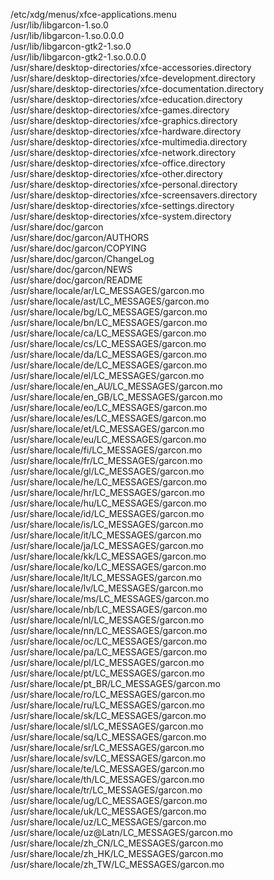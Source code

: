 /etc/xdg/menus/xfce-applications.menu  
/usr/lib/libgarcon-1.so.0  
/usr/lib/libgarcon-1.so.0.0.0  
/usr/lib/libgarcon-gtk2-1.so.0  
/usr/lib/libgarcon-gtk2-1.so.0.0.0  
/usr/share/desktop-directories/xfce-accessories.directory  
/usr/share/desktop-directories/xfce-development.directory  
/usr/share/desktop-directories/xfce-documentation.directory  
/usr/share/desktop-directories/xfce-education.directory  
/usr/share/desktop-directories/xfce-games.directory  
/usr/share/desktop-directories/xfce-graphics.directory  
/usr/share/desktop-directories/xfce-hardware.directory  
/usr/share/desktop-directories/xfce-multimedia.directory  
/usr/share/desktop-directories/xfce-network.directory  
/usr/share/desktop-directories/xfce-office.directory  
/usr/share/desktop-directories/xfce-other.directory  
/usr/share/desktop-directories/xfce-personal.directory  
/usr/share/desktop-directories/xfce-screensavers.directory  
/usr/share/desktop-directories/xfce-settings.directory  
/usr/share/desktop-directories/xfce-system.directory  
/usr/share/doc/garcon  
/usr/share/doc/garcon/AUTHORS  
/usr/share/doc/garcon/COPYING  
/usr/share/doc/garcon/ChangeLog  
/usr/share/doc/garcon/NEWS  
/usr/share/doc/garcon/README  
/usr/share/locale/ar/LC\_MESSAGES/garcon.mo  
/usr/share/locale/ast/LC\_MESSAGES/garcon.mo  
/usr/share/locale/bg/LC\_MESSAGES/garcon.mo  
/usr/share/locale/bn/LC\_MESSAGES/garcon.mo  
/usr/share/locale/ca/LC\_MESSAGES/garcon.mo  
/usr/share/locale/cs/LC\_MESSAGES/garcon.mo  
/usr/share/locale/da/LC\_MESSAGES/garcon.mo  
/usr/share/locale/de/LC\_MESSAGES/garcon.mo  
/usr/share/locale/el/LC\_MESSAGES/garcon.mo  
/usr/share/locale/en\_AU/LC\_MESSAGES/garcon.mo  
/usr/share/locale/en\_GB/LC\_MESSAGES/garcon.mo  
/usr/share/locale/eo/LC\_MESSAGES/garcon.mo  
/usr/share/locale/es/LC\_MESSAGES/garcon.mo  
/usr/share/locale/et/LC\_MESSAGES/garcon.mo  
/usr/share/locale/eu/LC\_MESSAGES/garcon.mo  
/usr/share/locale/fi/LC\_MESSAGES/garcon.mo  
/usr/share/locale/fr/LC\_MESSAGES/garcon.mo  
/usr/share/locale/gl/LC\_MESSAGES/garcon.mo  
/usr/share/locale/he/LC\_MESSAGES/garcon.mo  
/usr/share/locale/hr/LC\_MESSAGES/garcon.mo  
/usr/share/locale/hu/LC\_MESSAGES/garcon.mo  
/usr/share/locale/id/LC\_MESSAGES/garcon.mo  
/usr/share/locale/is/LC\_MESSAGES/garcon.mo  
/usr/share/locale/it/LC\_MESSAGES/garcon.mo  
/usr/share/locale/ja/LC\_MESSAGES/garcon.mo  
/usr/share/locale/kk/LC\_MESSAGES/garcon.mo  
/usr/share/locale/ko/LC\_MESSAGES/garcon.mo  
/usr/share/locale/lt/LC\_MESSAGES/garcon.mo  
/usr/share/locale/lv/LC\_MESSAGES/garcon.mo  
/usr/share/locale/ms/LC\_MESSAGES/garcon.mo  
/usr/share/locale/nb/LC\_MESSAGES/garcon.mo  
/usr/share/locale/nl/LC\_MESSAGES/garcon.mo  
/usr/share/locale/nn/LC\_MESSAGES/garcon.mo  
/usr/share/locale/oc/LC\_MESSAGES/garcon.mo  
/usr/share/locale/pa/LC\_MESSAGES/garcon.mo  
/usr/share/locale/pl/LC\_MESSAGES/garcon.mo  
/usr/share/locale/pt/LC\_MESSAGES/garcon.mo  
/usr/share/locale/pt\_BR/LC\_MESSAGES/garcon.mo  
/usr/share/locale/ro/LC\_MESSAGES/garcon.mo  
/usr/share/locale/ru/LC\_MESSAGES/garcon.mo  
/usr/share/locale/sk/LC\_MESSAGES/garcon.mo  
/usr/share/locale/sl/LC\_MESSAGES/garcon.mo  
/usr/share/locale/sq/LC\_MESSAGES/garcon.mo  
/usr/share/locale/sr/LC\_MESSAGES/garcon.mo  
/usr/share/locale/sv/LC\_MESSAGES/garcon.mo  
/usr/share/locale/te/LC\_MESSAGES/garcon.mo  
/usr/share/locale/th/LC\_MESSAGES/garcon.mo  
/usr/share/locale/tr/LC\_MESSAGES/garcon.mo  
/usr/share/locale/ug/LC\_MESSAGES/garcon.mo  
/usr/share/locale/uk/LC\_MESSAGES/garcon.mo  
/usr/share/locale/uz/LC\_MESSAGES/garcon.mo  
/usr/share/locale/uz@Latn/LC\_MESSAGES/garcon.mo  
/usr/share/locale/zh\_CN/LC\_MESSAGES/garcon.mo  
/usr/share/locale/zh\_HK/LC\_MESSAGES/garcon.mo  
/usr/share/locale/zh\_TW/LC\_MESSAGES/garcon.mo  
